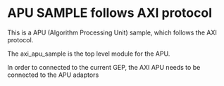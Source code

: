 
# APU SAMPLE follows AXI protocol

This is a APU (Algorithm Processing Unit) sample, which follows the AXI protocol.   

The axi_apu_sample is the top level module for the APU. 

In order to connected to the current GEP, the AXI APU needs to be connected to the APU adaptors


